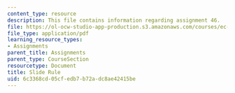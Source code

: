 ```yaml
---
content_type: resource
description: This file contains information regarding assignment 46.
file: https://ol-ocw-studio-app-production.s3.amazonaws.com/courses/ec-050-recreate-experiments-from-history-inform-the-future-from-the-past-galileo-january-iap-2010/6c3368cd05cfedb7b72adc8ae42415be_MITEC_050IAP10_assn46.pdf
file_type: application/pdf
learning_resource_types:
- Assignments
parent_title: Assignments
parent_type: CourseSection
resourcetype: Document
title: Slide Rule
uid: 6c3368cd-05cf-edb7-b72a-dc8ae42415be
---
```


